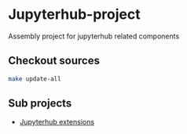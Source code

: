 # Jupyterhub-project
Assembly project for jupyterhub related components

## Checkout sources

```bash
make update-all
```

## Sub projects

* [Jupyterhub extensions](https://github.com/statisticsnorway/jupyterhub-extensions)

